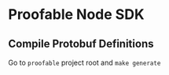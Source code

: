 # Proofable Node SDK

## Compile Protobuf Definitions

Go to `proofable` project root and `make generate`
